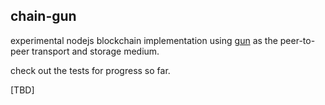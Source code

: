 chain-gun
---------

experimental nodejs blockchain implementation using [gun](https://www.npmjs.com/package/gun) as the peer-to-peer transport and storage medium.

check out the tests for progress so far.

[TBD]